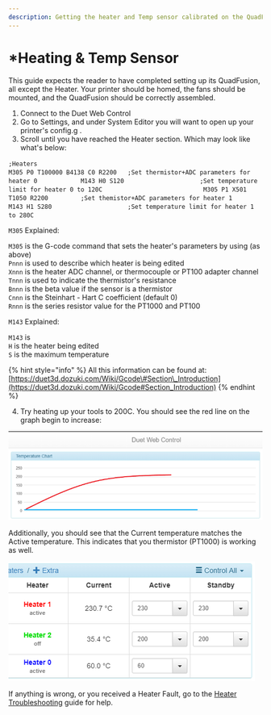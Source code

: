 ```yaml
---
description: Getting the heater and Temp sensor calibrated on the QuadFusion 3D Print Head.
---
```


# \*Heating & Temp Sensor

This guide expects the reader to have completed setting up its QuadFusion, all except the Heater. Your printer should be homed, the fans should be mounted, and the QuadFusion should be correctly assembled. 



1. Connect to the Duet Web Control
2. Go to Settings, and under System Editor you will want to open up your printer's config.g .
3. Scroll until you have reached the Heater section. Which may look like what's below:

`;Heaters                                                                               M305 P0 T100000 B4138 C0 R2200   ;Set thermistor+ADC parameters for heater 0            M143 H0 S120                     ;Set temperature limit for heater 0 to 120C                            M305 P1 X501 T1050 R2200         ;Set themistor+ADC parameters for heater 1                 M143 H1 S280                     ;Set temperature limit for heater 1 to 280C` 

`M305` Explained:

`M305` is the G-code command that sets the heater's parameters by using \(as above\)  
`Pnnn` is used to describe which heater is being edited  
`Xnnn` is the heater ADC channel, or thermocouple or PT100 adapter channel  
`Tnnn` is used to indicate the thermistor's resistance   
`Bnnn` is the beta value if the sensor is a thermistor  
`Cnnn` is the Steinhart - Hart C coefficient \(default 0\)  
`Rnnn` is the series resistor value for the PT1000 and PT100

`M143` Explained:

`M143` is   
`H` is the heater being edited  
`S` is the maximum temperature

{% hint style="info" %}
All this information can be found at: [https://duet3d.dozuki.com/Wiki/Gcode\#Section\_Introduction](https://duet3d.dozuki.com/Wiki/Gcode#Section_Introduction)
{% endhint %}

4. Try heating up your tools to 200C. You should see the red line on the graph begin to increase:

![](../.gitbook/assets/image%20%2830%29.png)

Additionally, you should see that the Current temperature matches the Active temperature. This indicates that you thermistor \(PT1000\) is working as well. 

![](../.gitbook/assets/image%20%286%29.png)

If anything is wrong, or you received a Heater Fault, go to the [Heater Troubleshooting](../troubleshooting-guides/heater-troubleshooting.md) guide for help.


